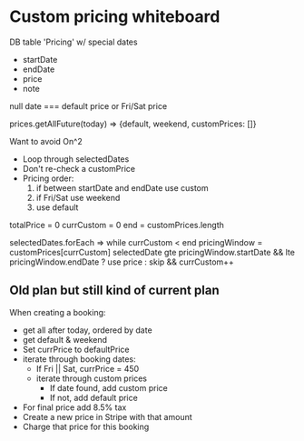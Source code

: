 # Custom pricing whiteboard

DB table 'Pricing' w/ special dates

- startDate
- endDate
- price
- note

null date === default price or Fri/Sat price

prices.getAllFuture(today) => {default, weekend, customPrices: []}

Want to avoid On^2

- Loop through selectedDates
- Don't re-check a customPrice
- Pricing order:
  1. if between startDate and endDate use custom
  2. if Fri/Sat use weekend
  3. use default

totalPrice = 0
currCustom = 0
end = customPrices.length

selectedDates.forEach =>
while currCustom < end
pricingWindow = customPrices[currCustom]
selectedDate gte pricingWindow.startDate && lte pricingWindow.endDate
? use price
: skip && currCustom++

## Old plan but still kind of current plan

When creating a booking:

- get all after today, ordered by date
- get default & weekend
- Set currPrice to defaultPrice
- iterate through booking dates:
  - If Fri || Sat, currPrice = 450
  - iterate through custom prices
    - If date found, add custom price
    - If not, add default price
- For final price add 8.5% tax
- Create a new price in Stripe with that amount
- Charge that price for this booking
